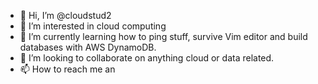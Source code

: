 - 👋 Hi, I’m @cloudstud2
- 👀 I’m interested in cloud computing
- 🌱 I’m currently learning how to ping stuff, survive Vim editor and build databases with AWS DynamoDB.
- 💞️ I’m looking to collaborate on anything cloud or data related.
- 📫 How to reach me an

<!---
cloudstud2/cloudstud2 is a ✨ special ✨ repository because its `README.md` (this file) appears on your GitHub profile.
You can click the Preview link to take a look at your changes.
--->
